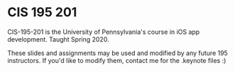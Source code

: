 # CIS 195 201
CIS-195-201 is the University of Pennsylvania's course in iOS app development. Taught Spring 2020.

These slides and assignments may be used and modified by any future 195 instructors. If you'd like to modify them, contact me for the .keynote files :)
